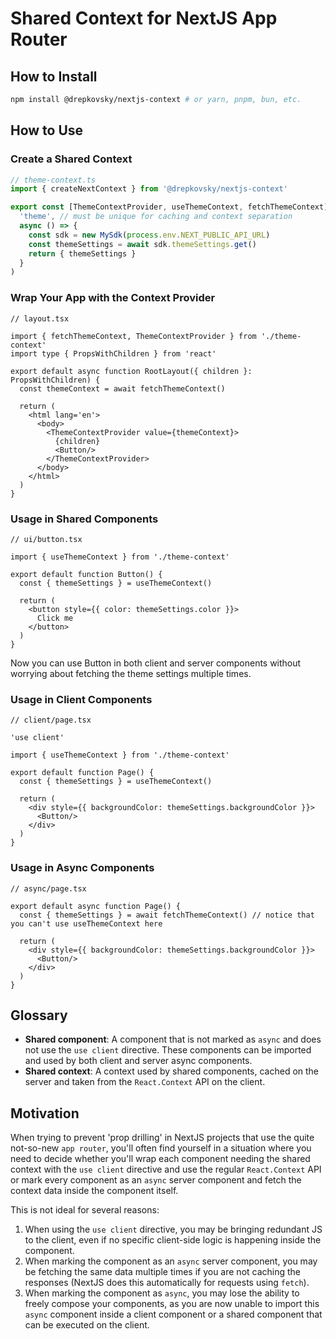 # Shared Context for NextJS App Router

## How to Install
```bash
npm install @drepkovsky/nextjs-context # or yarn, pnpm, bun, etc.
```

## How to Use

### Create a Shared Context
```ts
// theme-context.ts
import { createNextContext } from '@drepkovsky/nextjs-context'

export const [ThemeContextProvider, useThemeContext, fetchThemeContext] = createNextContext(
  'theme', // must be unique for caching and context separation
  async () => {
    const sdk = new MySdk(process.env.NEXT_PUBLIC_API_URL)
    const themeSettings = await sdk.themeSettings.get()
    return { themeSettings }
  }
)
```

### Wrap Your App with the Context Provider
```tsx
// layout.tsx

import { fetchThemeContext, ThemeContextProvider } from './theme-context'
import type { PropsWithChildren } from 'react'

export default async function RootLayout({ children }: PropsWithChildren) {
  const themeContext = await fetchThemeContext()

  return (
    <html lang='en'>
      <body>
        <ThemeContextProvider value={themeContext}>     
          {children}
          <Button/>
        </ThemeContextProvider>
      </body>
    </html>
  )
}
```

### Usage in Shared Components
```tsx
// ui/button.tsx

import { useThemeContext } from './theme-context'

export default function Button() {
  const { themeSettings } = useThemeContext()

  return (
    <button style={{ color: themeSettings.color }}>
      Click me
    </button>
  )
}
```

Now you can use Button in both client and server components without worrying about fetching the theme settings multiple times.

### Usage in Client Components
```tsx
// client/page.tsx

'use client'

import { useThemeContext } from './theme-context'

export default function Page() {
  const { themeSettings } = useThemeContext()

  return (
    <div style={{ backgroundColor: themeSettings.backgroundColor }}>
      <Button/>
    </div>
  )
}
```

### Usage in Async Components
```tsx
// async/page.tsx

export default async function Page() {
  const { themeSettings } = await fetchThemeContext() // notice that you can't use useThemeContext here

  return (
    <div style={{ backgroundColor: themeSettings.backgroundColor }}>
      <Button/>
    </div>
  )
}
```

## Glossary
- **Shared component**: A component that is not marked as `async` and does not use the `use client` directive. These components can be imported and used by both client and server async components.
- **Shared context**: A context used by shared components, cached on the server and taken from the `React.Context` API on the client.

## Motivation
When trying to prevent 'prop drilling' in NextJS projects that use the quite not-so-new `app router`, you'll often find yourself in a situation where you need to decide whether you'll wrap each component needing the shared context with the `use client` directive and use the regular `React.Context` API or mark every component as an `async` server component and fetch the context data inside the component itself.

This is not ideal for several reasons:
1. When using the `use client` directive, you may be bringing redundant JS to the client, even if no specific client-side logic is happening inside the component.
2. When marking the component as an `async` server component, you may be fetching the same data multiple times if you are not caching the responses (NextJS does this automatically for requests using `fetch`).
3. When marking the component as `async`, you may lose the ability to freely compose your components, as you are now unable to import this `async` component inside a client component or a shared component that can be executed on the client.

